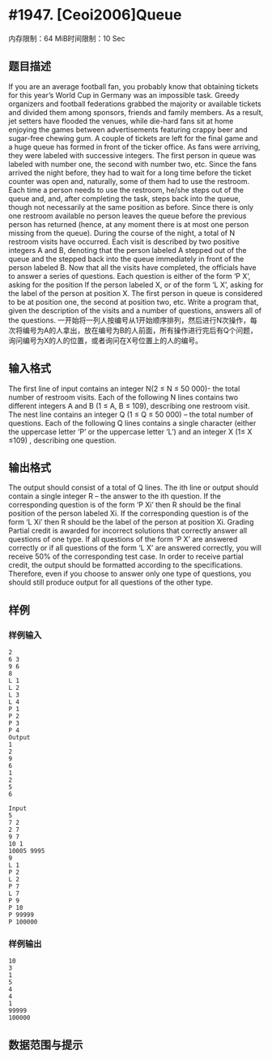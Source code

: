 # #1947. [Ceoi2006]Queue

内存限制：64 MiB时间限制：10 Sec

## 题目描述

If you are an average football fan, you probably know that obtaining tickets for this year&rsquo;s World Cup in Germany was an impossible task. Greedy organizers and football federations grabbed the majority or available tickets and divided them among sponsors, friends and family members. As a result, jet setters have flooded the venues, while die-hard fans sit at home enjoying the games between advertisements featuring crappy beer and sugar-free chewing gum. A couple of tickets are left for the final game and a huge queue has formed in front of the ticker office. As fans were arriving, they were labeled with successive integers. The first person in queue was labeled with number one, the second with number two, etc. Since the fans arrived the night before, they had to wait for a long time before the ticket counter was open and, naturally, some of them had to use the restroom. Each time a person needs to use the restroom, he/she steps out of the queue and, and, after completing the task, steps back into the queue, though not necessarily at the same position as before. Since there is only one restroom available no person leaves the queue before the previous person has returned (hence, at any moment there is at most one person missing from the queue). During the course of the night, a total of N restroom visits have occurred. Each visit is described by two positive integers A and B, denoting that the person labeled A stepped out of the queue and the stepped back into the queue immediately in front of the person labeled B. Now that all the visits have completed, the officials have to answer a series of questions. Each question is either of the form &lsquo;P X&rsquo;, asking for the position lf the person labeled X, or of the form &lsquo;L X&rsquo;, asking for the label of the person at position X. The first person in queue is considered to be at position one, the second at position two, etc. Write a program that, given the description of the visits and a number of questions, answers all of the questions. 一开始将一列人按编号从1开始顺序排列，然后进行N次操作，每次将编号为A的人拿出，放在编号为B的人前面，所有操作进行完后有Q个问题，询问编号为X的人的位置，或者询问在X号位置上的人的编号。

## 输入格式

The first line of input contains an integer N(2 &le; N &le; 50 000)- the total number of restroom visits. Each of the following N lines contains two different integers A and B (1 &le; A, B &le; 109), describing one restroom visit. The nest line contains an integer Q (1 &le; Q &le; 50 000) &ndash; the total number of questions. Each of the following Q lines contains a single character (either the uppercase letter &lsquo;P&rsquo; or the uppercase letter &lsquo;L&rsquo;) and an integer X (1&le; X &le;109) , describing one question.

## 输出格式

The output should consist of a total of Q lines. The ith line or output should contain a single integer R &ndash; the answer to the ith question. If the corresponding question is of the form &lsquo;P Xi&rsquo; then R should be the final position of the person labeled Xi. If the corresponding question is of the form &lsquo;L Xi&rsquo; then R should be the label of the person at position Xi. Grading Partial credit is awarded for incorrect solutions that correctly answer all questions of one type. If all questions of the form &lsquo;P X&rsquo; are answered correctly or if all questions of the form &lsquo;L X&rsquo; are answered correctly, you will receive 50% of the corresponding test case. In order to receive partial credit, the output should be formatted according to the specifications. Therefore, even if you choose to answer only one type of questions, you should still produce output for all questions of the other type.

## 样例

### 样例输入

    
    2
    6 3
    9 6
    8
    L 1
    L 2
    L 3
    L 4
    P 1
    P 2
    P 3
    P 4
    Output
    1
    2
    9
    6
    1
    2
    5
    6
    
    Input
    5
    7 2
    2 7
    9 7
    10 1
    10005 9995
    9
    L 1
    P 2
    L 2
    P 7
    L 7
    P 9
    P 10
    P 99999
    P 100000
    
    

### 样例输出

    
    10
    3
    1
    5
    4
    4
    1
    99999 
    100000
    

## 数据范围与提示
